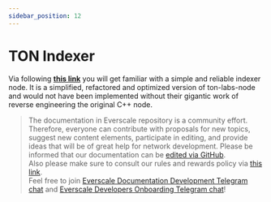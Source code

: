 ```yaml
---
sidebar_position: 12
---
```


# TON Indexer

Via following [**this link**](https://github.com/broxus/ton-indexer) you will get familiar with a simple and reliable indexer node. It is a simplified, refactored and optimized version of ton-labs-node and would not have been implemented without their gigantic work of reverse engineering the original С++ node.

>  The documentation in Everscale repository is a community effort. Therefore, everyone can contribute with proposals for new topics, suggest new content elements, participate in editing, and provide ideas that will be of great help for network development.
Please be informed that our documentation can be [edited via GitHub](https://github.com/everscale-org/docs/issues).  
  Also please make sure to consult our rules and rewards policy via [this link](https://docs.everscale.network/contribute/hot-streams/documentations).  
  Feel free to join [Everscale Documentation Development Telegram chat](https://t.me/+C2IpQXWZtCwxYzEy) and [Everscale Developers Onboarding Telegram chat](https://t.me/+Vca1Gs6uPzIyNWVi)!